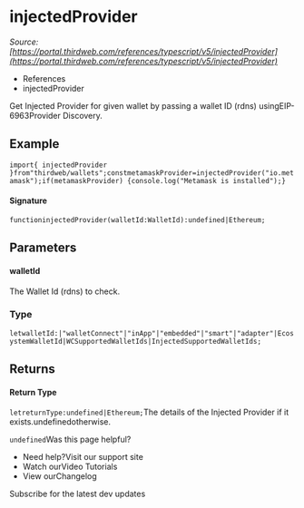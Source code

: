 # injectedProvider

*Source: [https://portal.thirdweb.com/references/typescript/v5/injectedProvider](https://portal.thirdweb.com/references/typescript/v5/injectedProvider)*

* References
* injectedProvider

Get Injected Provider for given wallet by passing a wallet ID (rdns) usingEIP-6963Provider Discovery.

## Example

`import{ injectedProvider }from"thirdweb/wallets";constmetamaskProvider=injectedProvider("io.metamask");if(metamaskProvider) {console.log("Metamask is installed");}`
#### Signature

`functioninjectedProvider(walletId:WalletId):undefined|Ethereum;`
## Parameters

#### walletId

The Wallet Id (rdns) to check.

### Type

`letwalletId:|"walletConnect"|"inApp"|"embedded"|"smart"|"adapter"|EcosystemWalletId|WCSupportedWalletIds|InjectedSupportedWalletIds;`
## Returns

#### Return Type

`letreturnType:undefined|Ethereum;`The details of the Injected Provider if it exists.undefinedotherwise.

`undefined`Was this page helpful?

* Need help?Visit our support site
* Watch ourVideo Tutorials
* View ourChangelog

Subscribe for the latest dev updates

